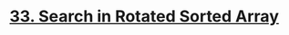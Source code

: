 # [33. Search in Rotated Sorted Array](https://leetcode.com/problems/search-in-rotated-sorted-array)
